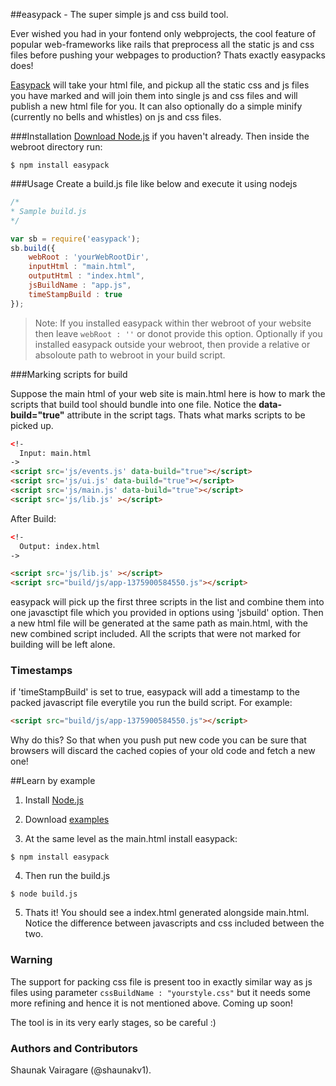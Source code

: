 ##easypack - The super simple js and css build tool.

Ever wished you had in your fontend only webprojects, the cool feature of popular web-frameworks like rails that 
preprocess all the static js and css files before pushing your webpages to production? Thats exactly easypacks does! 

[Easypack](http://shaunakv1.github.io/easypack/) will take your html file, and pickup all the static css and js files you have marked and will join them into single js and css files and will publish a new html file for you. It can also optionally do a simple minify (currently no bells and whistles) on js and css files. 

###Installation 
[Download Node.js](http://nodejs.org/download/) if you haven't already. Then inside the webroot directory run:
```
$ npm install easypack
```


###Usage
Create a build.js file like below and execute it using nodejs
```js
/*
* Sample build.js
*/

var sb = require('easypack');
sb.build({
  	webRoot : 'yourWebRootDir',
	inputHtml : "main.html",  
	outputHtml : "index.html",
	jsBuildName : "app.js",
	timeStampBuild : true
});
```
> Note: If you installed easypack within ther webroot of your website then leave ``` webRoot : '' ``` or donot provide this option. Optionally
if you installed easypack outside your webroot, then provide a relative or absoloute path to webroot in your build script.

###Marking scripts for build

Suppose the main html of your web site is main.html here is how to mark the scripts that build tool should bundle into one file.
Notice the **data-build="true"** attribute in the script tags. Thats what marks scripts to be picked up. 

```html
<!-
  Input: main.html
->
<script src='js/events.js' data-build="true"></script>
<script src='js/ui.js' data-build="true"></script>
<script src='js/main.js' data-build="true"></script>
<script src='js/lib.js' ></script>

```
After Build:

```html
<!-
  Output: index.html
->

<script src='js/lib.js' ></script>
<script src="build/js/app-1375900584550.js"></script>

```

easypack will pick up the first three scripts in the list and combine them into one javasctipt file which you provided in options using 'jsbuild' option.
Then a new html file will be generated at the same path as main.html, with the new combined script included. All the scripts that were not marked for building will be left alone.

### Timestamps
if 'timeStampBuild' is set to true, easypack will add a timestamp to the packed javascript file everytile you run the build script.
For example:

```html
<script src="build/js/app-1375900584550.js"></script>
```
Why do this? So that when you push put new code you can be sure that browsers will discard the cached copies of your old code and fetch a new one! 

##Learn by example

1. Install [Node.js](http://nodejs.org/download/)

2. Download [examples](https://github.com/shaunakv1/easypack/archive/examples.zip)

3. At the same level as the main.html install easypack:
```
$ npm install easypack 
```

4. Then run the build.js 
```
$ node build.js
```

5. Thats it! You should see a index.html generated alongside main.html. Notice the difference between javascripts and css included between the two. 



### Warning
The support for packing css file is present too in exactly similar way as js files using parameter ```cssBuildName : "yourstyle.css"``` 
but it needs some more refining and hence it is not mentioned above. Coming up soon! 

The tool is in its very early stages, so be careful :) 



### Authors and Contributors
Shaunak Vairagare (@shaunakv1).
